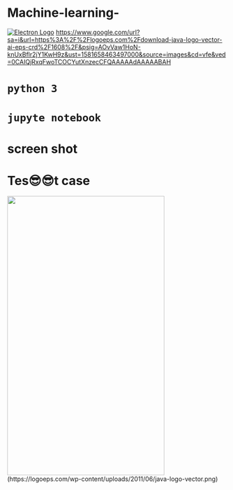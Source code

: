 # Machine-learning-
[![Electron Logo](https://electronjs.org/images/electron-logo.svg)](https://electronjs.org)
https://www.google.com/url?sa=i&url=https%3A%2F%2Flogoeps.com%2Fdownload-java-logo-vector-ai-eps-crd%2F1608%2F&psig=AOvVaw1HoN-knUxBflr2jY1KwH9z&ust=1581658463497000&source=images&cd=vfe&ved=0CAIQjRxqFwoTCOCYutXnzecCFQAAAAAdAAAAABAH
# `python 3`
# `jupyte notebook`
# screen shot 
# Tes😎😎t case

<img src="https://raw.githubusercontent.com/naman14/Hacktoberfest-Android/master/screenshots/screenshot1.png" width="360" height="640">
       (https://logoeps.com/wp-content/uploads/2011/06/java-logo-vector.png)
